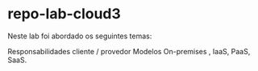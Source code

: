 # repo-lab-cloud3

Neste lab foi abordado os seguintes temas:

Responsabilidades cliente / provedor
Modelos On-premises , IaaS, PaaS, SaaS.
